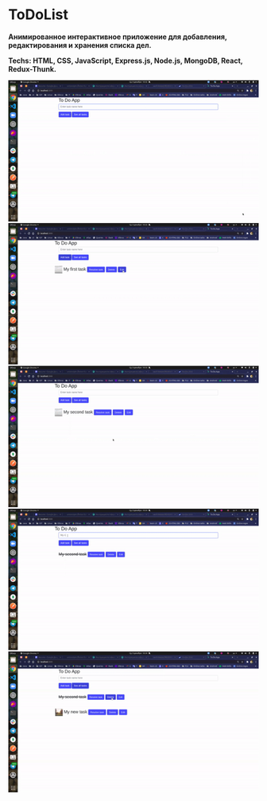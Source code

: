 # ToDoList

<b> Анимированное интерактивное приложение для добавления, редактирования и хранения списка дел.
</b> <br />
  
 <b>
Techs: HTML, CSS, JavaScript, Express.js, Node.js, MongoDB, React, Redux-Thunk.
 </b> <br />
 
 
  </b>
  <p align="center">
  <img src="frontend/public/ToDo_1.gif" width="700" title="Добавление задачи">
  <img src="frontend/public/ToDo_2.gif" width="700" title="Редактирование задачи">
  <img src="frontend/public/ToDo_3.gif" width="700" title="Редактирование задачи">
  <img src="frontend/public/ToDo_4.gif" width="700" title="Запрос задач из базы данных">
  <img src="frontend/public/ToDo_5.gif" width="700" title="Удаление задачи">
  </p>

<b>
